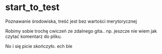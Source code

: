 ﻿# start_to_test
Poznawanie środowiska, treść jest bez wartości merytorycznej

Robimy sobie trochę cwiczeń ze zdalnego gita.. np. jeszcze nie wiem jak czytać komentarz do pliku. 

No i się picie skończyło.
ech ble